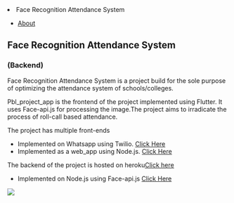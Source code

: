 

<div id="topbar">
  <li id="nametopbar">Face Recognition Attendance System</li>
  <ul id="topmenu">
    <a href="#intro"><li>About</li></a>
  </ul>
</div>
<div id="content">
  <div id="intro">
    <h2>Face Recognition Attendance System</h2><h3>(Backend)</h3>
    <p>Face Recognition Attendance System is a project build for the sole purpose of optimizing the attendance system of schools/colleges.</p>
    <p>Pbl_project_app is the frontend of the project implemented using Flutter. It uses Face-api.js for processing the image.The project aims to irradicate the process of roll-call based attendance. </p>
    <p>The project has multiple front-ends</p>
    <ul>
      <li>Implemented on Whatsapp using Twilio. <a href="https://github.com/carol80/face_api_attendance_system">Click Here</a></li>
      <li>Implemented as a web_app using Node.js. <a href="https://github.com/carol80/face-api-ts">Click Here</a></li>
    </ul>
    <p>The backend of the project is hosted on heroku<a href="https://pbl-attendance.herokuapp.com/">Click here<a></p>
    <ul>
    <li>Implemented on Node.js using Face-api.js <a href="https://github.com/carol80/pbl_attendance.git">Click Here</a></li>
    </ul>
  </div>
  <div id="portfolio">
    <a href="https://codepen.io/scatterbrain29/pen/vZRmyX" target="_blank"><img src="https://www.hitechnectar.com/wp-content/uploads/2019/12/How-Deep-Learning-Works-in-Face-Recognition-1.jpg"></a>
  </div>
</div>

